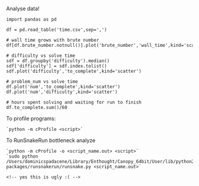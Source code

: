 
Analyse data!

```
import pandas as pd

df = pd.read_table('time.csv',sep=',')

# wall time grows with brute number
df[df.brute_number.notnull()].plot('brute_number','wall_time',kind='scatter',logx=True,logy=True)

# difficulty vs solve time
sdf = df.groupby('difficulty').median()
sdf['difficulty'] = sdf.index.tolist()
sdf.plot('difficulty','to_complete',kind='scatter')

# problem_num vs solve time
df.plot('num','to_complete',kind='scatter')
df.plot('num','difficulty',kind='scatter')

# hours spent solving and waiting for run to finish
df.to_complete.sum()/60
```

To profile programs:

	`python -m cProfile <script>`

To RunSnakeRun bottleneck analyze

	`python -m cProfile -o <script_name.out> <script>`
	`sudo python /Users/dominicspadacene/Library/Enthought/Canopy_64bit/User/lib/python2.7/site-packages/runsnakerun/runsnake.py <script_name.out>`

	<!-- yes this is ugly :( -->